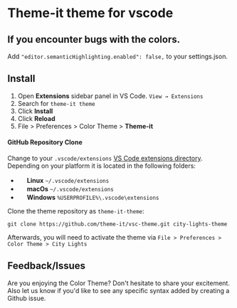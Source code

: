 # Theme-it theme for vscode

## If you encounter bugs with the colors.
Add `"editor.semanticHighlighting.enabled": false,` to your settings.json.

## Install
1. Open **Extensions** sidebar panel in VS Code. `View → Extensions`
1. Search for `theme-it theme`
1. Click **Install**
1. Click **Reload**
1. File > Preferences > Color Theme > **Theme-it**


#### GitHub Repository Clone
Change to your `.vscode/extensions` [VS Code extensions directory](https://code.visualstudio.com/docs/extensions/install-extension#_side-loading).
Depending on your platform it is located in the following folders:

  - <img src="https://www.kernel.org/theme/images/logos/favicon.png" width=16 height=16/> **Linux** `~/.vscode/extensions`
  - <img src="https://developer.apple.com/favicon.ico" width=16 height=16/> **macOs** `~/.vscode/extensions`
  - <img src="https://www.microsoft.com/favicon.ico" width=16 height=16/> **Windows** `%USERPROFILE%\.vscode\extensions`

Clone the theme repository as `theme-it-theme`:

```shell
git clone https://github.com/theme-it/vsc-theme.git city-lights-theme
```
Afterwards, you will need to activate the theme via
`File > Preferences > Color Theme > City Lights`


## Feedback/Issues
Are you enjoying the Color Theme? Don't hesitate to share your excitement. Also let us know if you'd like to see any specific syntax added by creating a Github issue.
